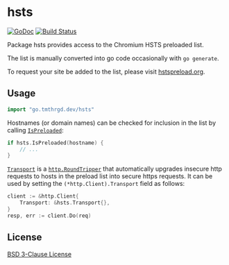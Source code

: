 # hsts

[![GoDoc](https://godoc.org/go.tmthrgd.dev/hsts?status.svg)](https://godoc.org/go.tmthrgd.dev/hsts)
[![Build Status](https://travis-ci.com/tmthrgd/hsts.svg?branch=master)](https://travis-ci.com/tmthrgd/hsts)

Package hsts provides access to the Chromium HSTS preloaded list.

The list is manually converted into go code occasionally with `go generate`.

To request your site be added to the list, please visit
[hstspreload.org](https://hstspreload.org/).

## Usage

```go
import "go.tmthrgd.dev/hsts"
```

Hostnames (or domain names) can be checked for inclusion in the list by calling
[`IsPreloaded`](https://godoc.org/go.tmthrgd.dev/hsts#IsPreloaded):

```go
if hsts.IsPreloaded(hostname) {
	// ...
}
```

[`Transport`](https://godoc.org/go.tmthrgd.dev/hsts#Transport) is a
[`http.RoundTripper`](https://golang.org/pkg/net/http/#RoundTripper) that
automatically upgrades insecure http requests to hosts in the preload list into
secure https requests. It can be used by setting the `(*http.Client).Transport`
field as follows:

```go
client := &http.Client{
	Transport: &hsts.Transport{},
}
resp, err := client.Do(req)
```

## License

[BSD 3-Clause License](LICENSE)
